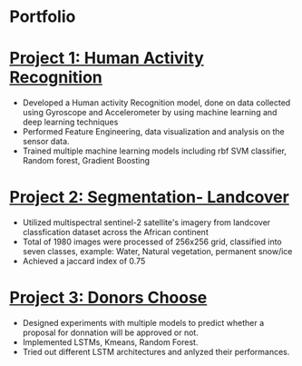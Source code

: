 # Portfolio
# [Project 1: Human Activity Recognition](https://github.com/SanketPathak7/Human-Activity-Recognition)
* Developed a Human activity Recognition model, done on data collected using Gyroscope and Accelerometer by using machine learning and deep learning techniques
* Performed Feature Engineering, data visualization and analysis on the sensor data.
* Trained multiple machine learning models including rbf SVM classifier, Random forest, Gradient Boosting
  
# [Project 2: Segmentation- Landcover](https://github.com/SanketPathak7/Multiclass-segmentation) 
* Utilized multispectral sentinel-2 satellite's imagery from landcover classfication dataset across the African continent
* Total of 1980 images were processed of 256x256 grid, classified into seven classes, example: Water, Natural vegetation, permanent snow/ice
* Achieved a jaccard index of 0.75

# [Project 3: Donors Choose](https://github.com/SanketPathak7/Donors-Choose)
* Designed experiments with multiple models to predict whether a proposal for donnation will be approved or not.
* Implemented LSTMs, Kmeans, Random Forest.
* Tried out different LSTM architectures and anlyzed their performances.
